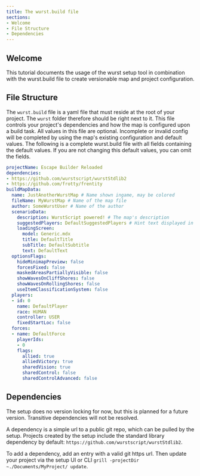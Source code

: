 ```yaml
---
title: The wurst.build file
sections:
- Welcome
- File Structure
- Dependencies
---
```


## Welcome

This tutorial documents the usage of the wurst setup tool in combination with the wurst.build file to create versionable map and project configuration.

## File Structure

The `wurst.build` file is a yaml file that must reside at the root of your project. The `wurst` folder therefore should be right next to it.
This file controls your project's dependencies and how the map is configured upon a build task.
All values in this file are optional. Incomplete or invalid config will be completed by using the map's existing configuration and default values.
The following is a complete wurst.build file with all fields containing the default values. If you are not changing this default values, you can omit the fields.

```yml
projectName: Escape Builder Reloaded
dependencies:
- https://github.com/wurstscript/wurstStdlib2
- https://github.com/frotty/frentity
buildMapData:
  name: JustAnotherWurstMap # Name shown ingame, may be colored
  fileName: MyWurstMap # Name of the map file
  author: SomeWurstUser # Name of the author
  scenarioData:
    description: WurstScript powered! # The map's description
    suggestedPlayers: DefaultSuggestedPlayers # Hint text displayed in lobby
    loadingScreen:
      model: Generic.mdx
      title: DefaultTitle
      subTitle: DefaultSubtitle
      text: DefaultText
  optionsFlags:
    hideMinimapPreview: false
	forcesFixed: false
    maskedAreasPartiallyVisible: false
    showWavesOnCliffShores: false
    showWavesOnRollingShores: false
    useItemClassificationSystem: false
  players:
  - id: 0
    name: DefaultPlayer
    race: HUMAN
    controller: USER
    fixedStartLoc: false
  forces:
  - name: DefaultForce
    playerIds:
    - 0
    flags:
      allied: true
      alliedVictory: true
      sharedVision: true
      sharedControl: false
      sharedControlAdvanced: false
```

## Dependencies

The setup does no version locking for now, but this is planned for a future version. Transitive dependencies will not be resolved.

A dependency is a simple url to a public git repo, which can be pulled by the setup.
Projects created by the setup include the standard library dependency by default: `https://github.com/wurstscript/wurstStdlib2`.

To add a dependency, add an entry with a valid git https url. Then update your project via the setup UI or CLI `grill -projectDir ~./Documents/MyProject/ update`.

